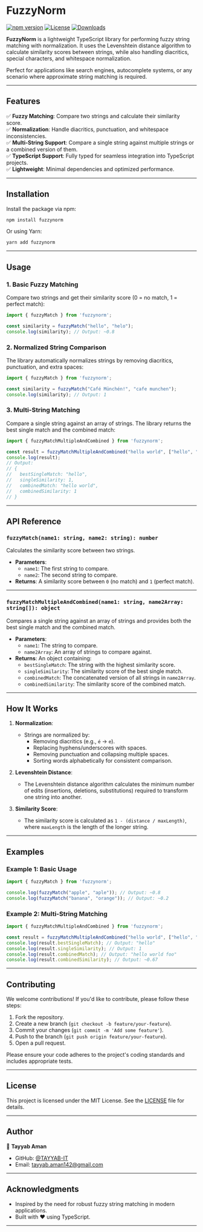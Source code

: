 # **FuzzyNorm**

[![npm version](https://img.shields.io/npm/v/fuzzynorm.svg)](https://www.npmjs.com/package/fuzzynorm)
[![License](https://img.shields.io/npm/l/fuzzynorm.svg)](https://github.com/yourusername/fuzzynorm/blob/main/LICENSE)
[![Downloads](https://img.shields.io/npm/dt/fuzzynorm.svg)](https://www.npmjs.com/package/fuzzynorm)

**FuzzyNorm** is a lightweight TypeScript library for performing fuzzy string matching with normalization. It uses the Levenshtein distance algorithm to calculate similarity scores between strings, while also handling diacritics, special characters, and whitespace normalization.

Perfect for applications like search engines, autocomplete systems, or any scenario where approximate string matching is required.

---

## **Features**

✅ **Fuzzy Matching**: Compare two strings and calculate their similarity score.  
✅ **Normalization**: Handle diacritics, punctuation, and whitespace inconsistencies.  
✅ **Multi-String Support**: Compare a single string against multiple strings or a combined version of them.  
✅ **TypeScript Support**: Fully typed for seamless integration into TypeScript projects.  
✅ **Lightweight**: Minimal dependencies and optimized performance.

---

## **Installation**

Install the package via npm:

```bash
npm install fuzzynorm
```

Or using Yarn:

```bash
yarn add fuzzynorm
```

---

## **Usage**

### **1. Basic Fuzzy Matching**

Compare two strings and get their similarity score (0 = no match, 1 = perfect match):

```typescript
import { fuzzyMatch } from 'fuzzynorm';

const similarity = fuzzyMatch("hello", "helo");
console.log(similarity); // Output: ~0.8
```

### **2. Normalized String Comparison**

The library automatically normalizes strings by removing diacritics, punctuation, and extra spaces:

```typescript
import { fuzzyMatch } from 'fuzzynorm';

const similarity = fuzzyMatch("Café Münchén!", "cafe munchen");
console.log(similarity); // Output: 1
```

### **3. Multi-String Matching**

Compare a single string against an array of strings. The library returns the best single match and the combined match:

```typescript
import { fuzzyMatchMultipleAndCombined } from 'fuzzynorm';

const result = fuzzyMatchMultipleAndCombined("hello world", ["hello", "world"]);
console.log(result);
// Output:
// {
//   bestSingleMatch: "hello",
//   singleSimilarity: 1,
//   combinedMatch: "hello world",
//   combinedSimilarity: 1
// }
```

---

## **API Reference**

### **`fuzzyMatch(name1: string, name2: string): number`**

Calculates the similarity score between two strings.

- **Parameters**:
  - `name1`: The first string to compare.
  - `name2`: The second string to compare.
- **Returns**: A similarity score between `0` (no match) and `1` (perfect match).

---

### **`fuzzyMatchMultipleAndCombined(name1: string, name2Array: string[]): object`**

Compares a single string against an array of strings and provides both the best single match and the combined match.

- **Parameters**:
  - `name1`: The string to compare.
  - `name2Array`: An array of strings to compare against.
- **Returns**: An object containing:
  - `bestSingleMatch`: The string with the highest similarity score.
  - `singleSimilarity`: The similarity score of the best single match.
  - `combinedMatch`: The concatenated version of all strings in `name2Array`.
  - `combinedSimilarity`: The similarity score of the combined match.

---

## **How It Works**

1. **Normalization**:
   - Strings are normalized by:
     - Removing diacritics (e.g., `é` → `e`).
     - Replacing hyphens/underscores with spaces.
     - Removing punctuation and collapsing multiple spaces.
     - Sorting words alphabetically for consistent comparison.

2. **Levenshtein Distance**:
   - The Levenshtein distance algorithm calculates the minimum number of edits (insertions, deletions, substitutions) required to transform one string into another.

3. **Similarity Score**:
   - The similarity score is calculated as `1 - (distance / maxLength)`, where `maxLength` is the length of the longer string.

---

## **Examples**

### Example 1: Basic Usage

```typescript
import { fuzzyMatch } from 'fuzzynorm';

console.log(fuzzyMatch("apple", "aple")); // Output: ~0.8
console.log(fuzzyMatch("banana", "orange")); // Output: ~0.2
```

### Example 2: Multi-String Matching

```typescript
import { fuzzyMatchMultipleAndCombined } from 'fuzzynorm';

const result = fuzzyMatchMultipleAndCombined("hello world", ["hello", "world", "foo"]);
console.log(result.bestSingleMatch); // Output: "hello"
console.log(result.singleSimilarity); // Output: 1
console.log(result.combinedMatch); // Output: "hello world foo"
console.log(result.combinedSimilarity); // Output: ~0.67
```

---

## **Contributing**

We welcome contributions! If you'd like to contribute, please follow these steps:

1. Fork the repository.
2. Create a new branch (`git checkout -b feature/your-feature`).
3. Commit your changes (`git commit -m 'Add some feature'`).
4. Push to the branch (`git push origin feature/your-feature`).
5. Open a pull request.

Please ensure your code adheres to the project's coding standards and includes appropriate tests.

---

## **License**

This project is licensed under the MIT License. See the [LICENSE](LICENSE) file for details.

---

## **Author**

👤 **Tayyab Aman**  
- GitHub: [@TAYYAB-IT](https://github.com/TAYYAB-IT)  
- Email: tayyab.aman142@gmail.com  

---

## **Acknowledgments**

- Inspired by the need for robust fuzzy string matching in modern applications.
- Built with ❤️ using TypeScript.

---

